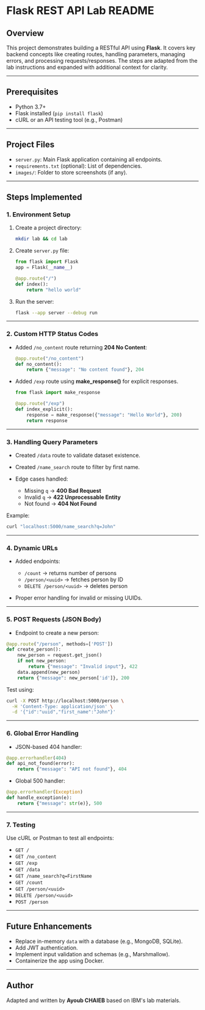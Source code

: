 # Flask REST API Lab README

## Overview

This project demonstrates building a RESTful API using **Flask**. It covers key backend concepts like creating routes, handling parameters, managing errors, and processing requests/responses. The steps are adapted from the lab instructions and expanded with additional context for clarity.

---

## Prerequisites

* Python 3.7+
* Flask installed (`pip install flask`)
* cURL or an API testing tool (e.g., Postman)

---

## Project Files

* `server.py`: Main Flask application containing all endpoints.
* `requirements.txt` (optional): List of dependencies.
* `images/`: Folder to store screenshots (if any).

---

## Steps Implemented

### 1. **Environment Setup**

1. Create a project directory:

   ```bash
   mkdir lab && cd lab
   ```
2. Create `server.py` file:

   ```python
   from flask import Flask
   app = Flask(__name__)

   @app.route("/")
   def index():
       return "hello world"
   ```
3. Run the server:

   ```bash
   flask --app server --debug run
   ```

---

### 2. **Custom HTTP Status Codes**

* Added `/no_content` route returning **204 No Content**:

  ```python
  @app.route("/no_content")
  def no_content():
      return {"message": "No content found"}, 204
  ```
* Added `/exp` route using **make\_response()** for explicit responses.

  ```python
  from flask import make_response

  @app.route("/exp")
  def index_explicit():
      response = make_response({"message": "Hello World"}, 200)
      return response
  ```

---

### 3. **Handling Query Parameters**

* Created `/data` route to validate dataset existence.
* Created `/name_search` route to filter by first name.
* Edge cases handled:

  * Missing `q` → **400 Bad Request**
  * Invalid `q` → **422 Unprocessable Entity**
  * Not found → **404 Not Found**

Example:

```bash
curl "localhost:5000/name_search?q=John"
```

---

### 4. **Dynamic URLs**

* Added endpoints:

  * `/count` → returns number of persons
  * `/person/<uuid>` → fetches person by ID
  * `DELETE /person/<uuid>` → deletes person
* Proper error handling for invalid or missing UUIDs.

---

### 5. **POST Requests (JSON Body)**

* Endpoint to create a new person:

```python
@app.route("/person", methods=['POST'])
def create_person():
    new_person = request.get_json()
    if not new_person:
        return {"message": "Invalid input"}, 422
    data.append(new_person)
    return {"message": new_person['id']}, 200
```

Test using:

```bash
curl -X POST http://localhost:5000/person \
  -H 'Content-Type: application/json' \
  -d '{"id":"uuid","first_name":"John"}'
```

---

### 6. **Global Error Handling**

* JSON-based 404 handler:

```python
@app.errorhandler(404)
def api_not_found(error):
    return {"message": "API not found"}, 404
```

* Global 500 handler:

```python
@app.errorhandler(Exception)
def handle_exception(e):
    return {"message": str(e)}, 500
```

---

### 7. **Testing**

Use cURL or Postman to test all endpoints:

* `GET /`
* `GET /no_content`
* `GET /exp`
* `GET /data`
* `GET /name_search?q=FirstName`
* `GET /count`
* `GET /person/<uuid>`
* `DELETE /person/<uuid>`
* `POST /person`

---

## Future Enhancements

* Replace in-memory `data` with a database (e.g., MongoDB, SQLite).
* Add JWT authentication.
* Implement input validation and schemas (e.g., Marshmallow).
* Containerize the app using Docker.

---

## Author

Adapted and written by **Ayoub CHAIEB** based on IBM's lab materials.
